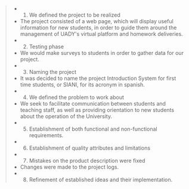 > - 1. We defined the project to be realized
> - The project consisted of a web page, which will display useful information for new students, in order to guide them around the management of UADY's virtual platform and homework deliveries.
> - 2. Testing phase
> - We would make surveys to students in order to gather data for our project.
> - 3. Naming the project
> - It was decided to name the project  Introduction System for first time students, or SIANI, for its acronym in spanish.
> - 4. We defined the problem to work about
> - We seek to facilitate communication between students and teaching staff, as well as providing orientation to new students about the operation of the University.
> - 5. Establishment of both functional and non-functional requirements.
> - 6. Establishment of quality attributes and limitations
> - 7. Mistakes on the product description were fixed
> - Changes were made to the project logs.
> - 8. Refinement of established ideas and their implementation.
